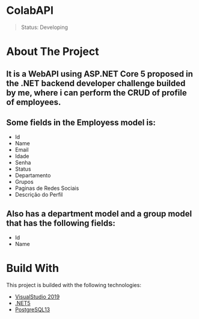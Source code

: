 <h1>ColabAPI</h1>

> Status: Developing
  
# About The Project
## It is a WebAPI using ASP.NET Core 5 proposed in the .NET backend developer challenge builded by me, where i can perform the CRUD of profile of employees.

## Some fields in the Employess model is:
+ Id
+ Name
+ Email
+ Idade
+ Senha
+ Status
+ Departamento
+ Grupos
+ Paginas de Redes Sociais
+ Descrição do Perfil

## Also has a department model and a group model that has the following fields:
+ Id
+ Name

# Build With
This project is builded with the following technologies:
* [VisualStudio 2019](https://visualstudio.microsoft.com/pt-br/vs/)
* [.NET5](https://dotnet.microsoft.com)
* [PostgreSQL13](https://www.postgresql.org)
